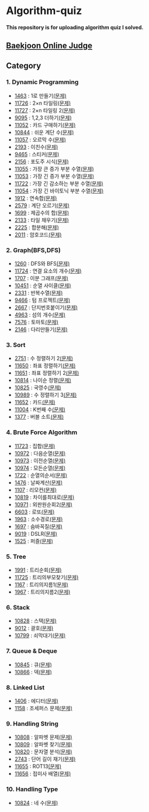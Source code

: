 Algorithm-quiz
==============
#### This repository is for uploading algorithm quiz I solved.

[Baekjoon Online Judge]
----------------
## Category
### 1. Dynamic Programming
- [1463]    : 1로 만들기[(문제)](https://www.acmicpc.net/problem/1463)
- [11726]    : 2×n 타일링[(문제)](https://www.acmicpc.net/problem/11726)
- [11727]    : 2×n 타일링 2[(문제)](https://www.acmicpc.net/problem/11727)
- [9095]    : 1,2,3 더하기[(문제)](https://www.acmicpc.net/problem/9095)
- [11052]    : 카드 구매하기[(문제)](https://www.acmicpc.net/problem/11052)
- [10844]    : 쉬운 계단 수[(문제)](https://www.acmicpc.net/problem/10844)
- [11057]    : 오르막 수[(문제)](https://www.acmicpc.net/problem/11057)
- [2193]    : 이친수[(문제)](https://www.acmicpc.net/problem/2193)
- [9465]    : 스티커[(문제)](https://www.acmicpc.net/problem/9465)
- [2156]    : 포도주 시식[(문제)](https://www.acmicpc.net/problem/2156)
- [11055]    : 가장 큰 증가 부분 수열[(문제)](https://www.acmicpc.net/problem/11055)
- [11053]    : 가장 긴 증가 부분 수열[(문제)](https://www.acmicpc.net/problem/11053)
- [11722]    : 가장 긴 감소하는 부분 수열[(문제)](https://www.acmicpc.net/problem/11722)
- [11054]    : 가장 긴 바이토닉 부분 수열[(문제)](https://www.acmicpc.net/problem/11054)
- [1912]    : 연속합[(문제)](https://www.acmicpc.net/problem/1912)
- [2579]    : 계단 오르기[(문제)](https://www.acmicpc.net/problem/2579)
- [1699]    : 제곱수의 합[(문제)](https://www.acmicpc.net/problem/1699)
- [2133]    : 타일 채우기[(문제)](https://www.acmicpc.net/problem/2133)
- [2225]    : 합분해[(문제)](https://www.acmicpc.net/problem/2225)
- [2011]    : 암호코드[(문제)](https://www.acmicpc.net/problem/2011)

### 2. Graph(BFS,DFS)
- [1260]    : DFS와 BFS[(문제)](https://www.acmicpc.net/problem/1260)
- [11724]    : 연결 요소의 개수[(문제)](https://www.acmicpc.net/problem/11724)
- [1707]    : 이분 그래프[(문제)](https://www.acmicpc.net/problem/1707)
- [10451]    : 순열 사이클[(문제)](https://www.acmicpc.net/problem/10451)
- [2331]    : 반복수열[(문제)](https://www.acmicpc.net/problem/2331)
- [9466]    : 텀 프로젝트[(문제)](https://www.acmicpc.net/problem/9466)
- [2667]    : 단지번호붙이기[(문제)](https://www.acmicpc.net/problem/2667)
- [4963]    : 섬의 개수[(문제)](https://www.acmicpc.net/problem/4963)
- [7576]    : 토마토[(문제)](https://www.acmicpc.net/problem/7576)
- [2146]    : 다리만들기[(문제)](https://www.acmicpc.net/problem/2146)

### 3. Sort
- [2751]    : 수 정렬하기 2[(문제)](https://www.acmicpc.net/problem/2751)
- [11650]    : 좌표 정렬하기[(문제)](https://www.acmicpc.net/problem/11650)
- [11651]    : 좌표 정렬하기 2[(문제)](https://www.acmicpc.net/problem/11651)
- [10814]    : 나이순 정렬[(문제)](https://www.acmicpc.net/problem/10814)
- [10825]    : 국영수[(문제)](https://www.acmicpc.net/problem/10825)
- [10989]    : 수 정렬하기 3[(문제)](https://www.acmicpc.net/problem/10989)
- [11652]    : 카드[(문제)](https://www.acmicpc.net/problem/11652)
- [11004]    : K번째 수[(문제)](https://www.acmicpc.net/problem/11004)
- [1377]    : 버블 소트[(문제)](https://www.acmicpc.net/problem/1377)

### 4. Brute Force Algorithm
- [11723]    : 집합[(문제)](https://www.acmicpc.net/problem/11723)
- [10972]    : 다음순열[(문제)](https://www.acmicpc.net/problem/10972)
- [10973]    : 이전순열[(문제)](https://www.acmicpc.net/problem/10973)
- [10974]    : 모든순열[(문제)](https://www.acmicpc.net/problem/10974)
- [1722]    : 순열의순서[(문제)](https://www.acmicpc.net/problem/1722)
- [1476]    : 날짜계산[(문제)](https://www.acmicpc.net/problem/1476)
- [1107]    : 리모컨[(문제)](https://www.acmicpc.net/problem/1107)
- [10819]    : 차이를최대로[(문제)](https://www.acmicpc.net/problem/10819)
- [10971]    : 외판원순회2[(문제)](https://www.acmicpc.net/problem/10971)
- [6603]    : 로또[(문제)](https://www.acmicpc.net/problem/6603)
- [1963]    : 소수경로[(문제)](https://www.acmicpc.net/problem/1963)
- [1697]    : 숨바꼭질[(문제)](https://www.acmicpc.net/problem/1697)
- [9019]    : DSLR[(문제)](https://www.acmicpc.net/problem/9019)
- [1525]    : 퍼즐[(문제)](https://www.acmicpc.net/problem/1525)


### 5. Tree
- [1991]    : 트리순회[(문제)](https://www.acmicpc.net/problem/1991)
- [11725]    : 트리의부모찾기[(문제)](https://www.acmicpc.net/problem/11725)
- [1167]    : 트리의지름1[(문제)](https://www.acmicpc.net/problem/1167)
- [1967]    : 트리의지름2[(문제)](https://www.acmicpc.net/problem/1967)

### 6. Stack
- [10828]    : 스택[(문제)](https://www.acmicpc.net/problem/10828)
- [9012]    : 괄호[(문제)](https://www.acmicpc.net/problem/9012)
- [10799]    : 쇠막대기[(문제)](https://www.acmicpc.net/problem/10799)

### 7. Queue & Deque
- [10845]    : 큐[(문제)](https://www.acmicpc.net/problem/10845)
- [10866]   : 덱[(문제)](https://www.acmicpc.net/problem/10866)

### 8. Linked List
- [1406]    : 에디터[(문제)](https://www.acmicpc.net/problem/1406)
- [1158]    : 조세퍼스 문제[(문제)](https://www.acmicpc.net/problem/1158)

### 9. Handling String
- [10808]    : 알파벳 문제[(문제)](https://www.acmicpc.net/problem/10808)
- [10809]    : 알파벳 찾기[(문제)](https://www.acmicpc.net/problem/10809)
- [10820]    : 문자열 분석[(문제)](https://www.acmicpc.net/problem/10820)
- [2743]    : 단어 길이 재기[(문제)](https://www.acmicpc.net/problem/2743)
- [11655]    : ROT13[(문제)](https://www.acmicpc.net/problem/11655)
- [11656]    : 접미사 배열[(문제)](https://www.acmicpc.net/problem/11656)

### 10. Handling Type
- [10824]    : 네 수[(문제)](https://www.acmicpc.net/problem/10824)

[Baekjoon Online Judge]: https://www.acmicpc.net
[SW EXPERT ACAMEDY]: https://swexpertacademy.com/main/main.do
[PROGRAMMERS]: https://programmers.co.kr/learn/challenges

[1476]: https://github.com/stevejhkang/algorithm-quiz/blob/master/baekjoon/1476.cpp
[9019]: https://github.com/stevejhkang/algorithm-quiz/blob/master/baekjoon/9019.cpp
[1525]: https://github.com/stevejhkang/algorithm-quiz/blob/master/baekjoon/1525.cpp
[1476]: https://github.com/stevejhkang/algorithm-quiz/blob/master/baekjoon/1476.cpp
[1697]: https://github.com/stevejhkang/algorithm-quiz/blob/master/baekjoon/1697.cpp
[1963]: https://github.com/stevejhkang/algorithm-quiz/blob/master/baekjoon/1963.cpp
[10971]: https://github.com/stevejhkang/algorithm-quiz/blob/master/baekjoon/10971.cpp
[6603]: https://github.com/stevejhkang/algorithm-quiz/blob/master/baekjoon/6603.cpp
[10819]: https://github.com/stevejhkang/algorithm-quiz/blob/master/baekjoon/10819.cpp
[1107]: https://github.com/stevejhkang/algorithm-quiz/blob/master/baekjoon/1107.cpp
[1722]: https://github.com/stevejhkang/algorithm-quiz/blob/master/baekjoon/1722.cpp
[10974]: https://github.com/stevejhkang/algorithm-quiz/blob/master/baekjoon/10974.cpp
[10973]: https://github.com/stevejhkang/algorithm-quiz/blob/master/baekjoon/10973.cpp
[10972]: https://github.com/stevejhkang/algorithm-quiz/blob/master/baekjoon/10972.cpp
[11723]: https://github.com/stevejhkang/algorithm-quiz/blob/master/baekjoon/11723.cpp
[1167]: https://github.com/stevejhkang/algorithm-quiz/blob/master/baekjoon/1167.cpp
[1967]: https://github.com/stevejhkang/algorithm-quiz/blob/master/baekjoon/1967.cpp
[9466]: https://github.com/stevejhkang/algorithm-quiz/blob/master/baekjoon/9466.cpp
[2667]: https://github.com/stevejhkang/algorithm-quiz/blob/master/baekjoon/2667.cpp
[4963]: https://github.com/stevejhkang/algorithm-quiz/blob/master/baekjoon/4963.cpp
[7576]: https://github.com/stevejhkang/algorithm-quiz/blob/master/baekjoon/7576.cpp
[2146]: https://github.com/stevejhkang/algorithm-quiz/blob/master/baekjoon/2146.cpp
[1991]: https://github.com/stevejhkang/algorithm-quiz/blob/master/baekjoon/1991.cpp
[11725]: https://github.com/stevejhkang/algorithm-quiz/blob/master/baekjoon/11725.cpp
[1000]: https://github.com/stevejhkang/algorithm-quiz/blob/master/baekjoon/1000.cpp
[1406]: https://github.com/stevejhkang/algorithm-quiz/blob/master/baekjoon/1406.cpp
[1463]: https://github.com/stevejhkang/algorithm-quiz/blob/master/baekjoon/1463.cpp
[1699]: https://github.com/stevejhkang/algorithm-quiz/blob/master/baekjoon/1699.cpp
[1912]: https://github.com/stevejhkang/algorithm-quiz/blob/master/baekjoon/1912.cpp
[1991]: https://github.com/stevejhkang/algorithm-quiz/blob/master/baekjoon/1991.cpp
[2156]: https://github.com/stevejhkang/algorithm-quiz/blob/master/baekjoon/2156.cpp
[2579]: https://github.com/stevejhkang/algorithm-quiz/blob/master/baekjoon/2579.cpp
[2743]: https://github.com/stevejhkang/algorithm-quiz/blob/master/baekjoon/2743.cpp
[9095]: https://github.com/stevejhkang/algorithm-quiz/blob/master/baekjoon/9095.cpp
[9465]: https://github.com/stevejhkang/algorithm-quiz/blob/master/baekjoon/9465.cpp
[10808]: https://github.com/stevejhkang/algorithm-quiz/blob/master/baekjoon/10808.cpp
[10809]: https://github.com/stevejhkang/algorithm-quiz/blob/master/baekjoon/10809.cpp
[10845]: https://github.com/stevejhkang/algorithm-quiz/blob/master/baekjoon/10845.cpp
[10866]: https://github.com/stevejhkang/algorithm-quiz/blob/master/baekjoon/10866.cpp
[11052]: https://github.com/stevejhkang/algorithm-quiz/blob/master/baekjoon/11052.cpp
[11053]: https://github.com/stevejhkang/algorithm-quiz/blob/master/baekjoon/11053.cpp
[11054]: https://github.com/stevejhkang/algorithm-quiz/blob/master/baekjoon/11054.cpp
[11055]: https://github.com/stevejhkang/algorithm-quiz/blob/master/baekjoon/11055.cpp
[11057]: https://github.com/stevejhkang/algorithm-quiz/blob/master/baekjoon/11057.cpp
[11655]: https://github.com/stevejhkang/algorithm-quiz/blob/master/baekjoon/11655.cpp
[11722]: https://github.com/stevejhkang/algorithm-quiz/blob/master/baekjoon/11722.cpp
[11726]: https://github.com/stevejhkang/algorithm-quiz/blob/master/baekjoon/11726.cpp
[11727]: https://github.com/stevejhkang/algorithm-quiz/blob/master/baekjoon/11727.cpp
[10844]: https://github.com/stevejhkang/algorithm-quiz/blob/master/baekjoon/10844.cpp
[2193]: https://github.com/stevejhkang/algorithm-quiz/blob/master/baekjoon/2193.cpp
[1158]: https://github.com/stevejhkang/algorithm-quiz/blob/master/baekjoon/1158.cpp
[10820]: https://github.com/stevejhkang/algorithm-quiz/blob/master/baekjoon/10820.cpp
[11656]: https://github.com/stevejhkang/algorithm-quiz/blob/master/baekjoon/11656.cpp
[10824]: https://github.com/stevejhkang/algorithm-quiz/blob/master/baekjoon/10824.cpp
[9012]: https://github.com/stevejhkang/algorithm-quiz/blob/master/baekjoon/9012.cpp
[10799]: https://github.com/stevejhkang/algorithm-quiz/blob/master/baekjoon/10799.cpp
[10828]: https://github.com/stevejhkang/algorithm-quiz/blob/master/baekjoon/10828.cpp
[10799]: https://github.com/stevejhkang/algorithm-quiz/blob/master/baekjoon/10799.cpp
[10814]: https://github.com/stevejhkang/algorithm-quiz/blob/master/baekjoon/10814.cpp
[10825]: https://github.com/stevejhkang/algorithm-quiz/blob/master/baekjoon/10825.cpp
[10989]: https://github.com/stevejhkang/algorithm-quiz/blob/master/baekjoon/10989.cpp
[11004]: https://github.com/stevejhkang/algorithm-quiz/blob/master/baekjoon/11004.cpp
[11650]: https://github.com/stevejhkang/algorithm-quiz/blob/master/baekjoon/11650.cpp
[11651]: https://github.com/stevejhkang/algorithm-quiz/blob/master/baekjoon/11651.cpp
[11652]: https://github.com/stevejhkang/algorithm-quiz/blob/master/baekjoon/11652.cpp
[11724]: https://github.com/stevejhkang/algorithm-quiz/blob/master/baekjoon/11724.cpp
[1260]: https://github.com/stevejhkang/algorithm-quiz/blob/master/baekjoon/1260.cpp
[1377]: https://github.com/stevejhkang/algorithm-quiz/blob/master/baekjoon/1377.cpp
[1707]: https://github.com/stevejhkang/algorithm-quiz/blob/master/baekjoon/1707.cpp
[2011]: https://github.com/stevejhkang/algorithm-quiz/blob/master/baekjoon/2011.cpp
[2133]: https://github.com/stevejhkang/algorithm-quiz/blob/master/baekjoon/2133.cpp
[2331]: https://github.com/stevejhkang/algorithm-quiz/blob/master/baekjoon/2331.cpp
[2751]: https://github.com/stevejhkang/algorithm-quiz/blob/master/baekjoon/2751.cpp
[2225]: https://github.com/stevejhkang/algorithm-quiz/blob/master/baekjoon/2225.cpp
[10451]: https://github.com/stevejhkang/algorithm-quiz/blob/master/baekjoon/10451.cpp
[1377]: https://github.com/stevejhkang/algorithm-quiz/blob/master/baekjoon/1377.cpp



        
      

